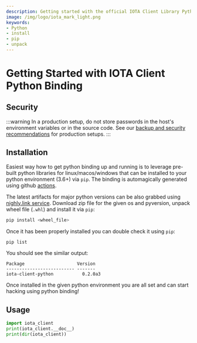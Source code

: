```yaml
---
description: Getting started with the official IOTA Client Library Python binding.
image: /img/logo/iota_mark_light.png
keywords:
- Python
- install
- pip
- unpack
---
```

# Getting Started with IOTA Client Python Binding

## Security

:::warning
In a production setup, do not store passwords in the host's environment variables or in the source code. See our [backup and security recommendations](https://chrysalis.docs.iota.org/guides/backup_security) for production setups.
:::

## Installation
Easiest way how to get python binding up and running is to leverage pre-built python libraries for linux/macos/windows that can be installed to your python environment (3.6+) via `pip`. The binding is automagically generated using github [actions](https://github.com/iotaledger/iota.rs/actions/workflows/python_binding_publish.yml).

The latest artifacts for major python versions can be also grabbed using [nighly.link service](https://nightly.link/iotaledger/iota.rs/workflows/python_binding_publish/dev). Download zip file for the given os and pyversion, unpack wheel file (`.whl`) and install it via `pip`:

```bash
pip install <wheel_file>
```

Once it has been properly installed you can double check it using `pip`:
```bash
pip list
```

You should see the similar output:
```plaintext
Package                    Version
-------------------------- -------
iota-client-python           0.2.0a3
```
Once installed in the given python environment you are all set and can start hacking using python binding!

## Usage

```python
import iota_client
print(iota_client.__doc__)
print(dir(iota_client))
```

